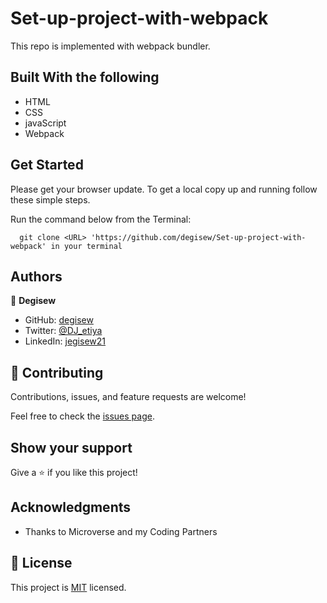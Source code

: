 # Set-up-project-with-webpack
This repo is implemented with webpack bundler.
## Built With the following

- HTML
- CSS
- javaScript
- Webpack

## Get Started

Please get your browser update.
To get a local copy up and running follow these simple steps.

Run the command below from the Terminal:

      git clone <URL> 'https://github.com/degisew/Set-up-project-with-webpack' in your terminal
      
## Authors

👤 **Degisew**
- GitHub: [degisew](https://github.com/degisew)
- Twitter: [@DJ_etiya](https://twitter.com/Degisew-mengist)
- LinkedIn: [jegisew21](https://www.linkedin.com/in/degisew-mengist-003298802)

## 🤝 Contributing

Contributions, issues, and feature requests are welcome!

Feel free to check the [issues page](https://github.com/degisew/portfolio/issues).

## Show your support

Give a ⭐ if you like this project!

## Acknowledgments

- Thanks to Microverse and my Coding Partners

## 📝 License

This project is [MIT](./MIT.md) licensed.
